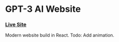 # GPT-3 AI Website
### [Live Site](https://react-gpt3ai-website.vercel.app/)

Modern website build in React. Todo: Add animation.
